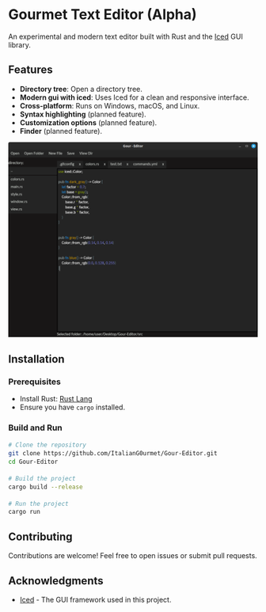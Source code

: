 # Gourmet Text Editor (Alpha)

An experimental and modern text editor built with Rust and the [Iced](https://github.com/iced-rs/iced) GUI library.

## Features

- **Directory tree**: Open a directory tree.
- **Modern gui with iced**: Uses Iced for a clean and responsive interface.
- **Cross-platform**: Runs on Windows, macOS, and Linux.
- **Syntax highlighting** (planned feature).
- **Customization options** (planned feature).
- **Finder** (planned feature).


![Gourmet Text Editor](img.png)

## Installation

### Prerequisites
- Install Rust: [Rust Lang](https://www.rust-lang.org/)
- Ensure you have `cargo` installed.

### Build and Run
```sh
# Clone the repository
git clone https://github.com/ItalianG0urmet/Gour-Editor.git
cd Gour-Editor

# Build the project
cargo build --release

# Run the project
cargo run
```


## Contributing
Contributions are welcome! Feel free to open issues or submit pull requests.

## Acknowledgments
- [Iced](https://github.com/iced-rs/iced) - The GUI framework used in this project.
